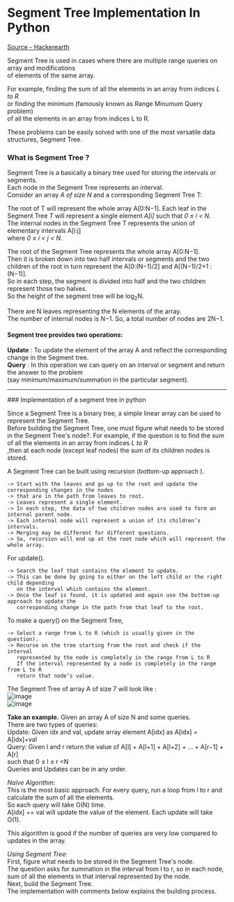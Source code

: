 # Segment Tree Implementation In Python

[Source - Hackerearth](https://www.hackerearth.com/practice/data-structures/advanced-data-structures/segment-trees/tutorial/)  

Segment Tree is used in cases where there are multiple range queries on array and modifications  
of elements of the same array.  

For example, finding the sum of all the elements in an array from indices *L to R*  
or finding the minimum (famously known as Range Minumum Query problem)  
of all the elements in an array from indices L to R.  

These problems can be easily solved with one of the most versatile data structures, Segment Tree.  

### What is Segment Tree ?  

Segment Tree is a basically a binary tree used for storing the intervals or segments.  
Each node in the Segment Tree represents an interval.  
Consider an array *A of size N* and a corresponding Segment Tree T:

The root of T will represent the whole array A[0:N−1].
Each leaf in the Segment Tree *T* will represent a single element *A[i]* such that *0 ≤ i < N*.  
The internal nodes in the Segment Tree T represents the union of elementary intervals A[i:j]  
where *0 ≤ i < j < N*.  

The root of the Segment Tree represents the whole array A[0:N−1].  
Then it is broken down into two half intervals or segments and the two children of the root in turn represent the 
A[0:(N−1)/2] and A[(N−1)/2+1 : (N−1)].  
So in each step, the segment is divided into half and the two children represent those two halves.  
So the height of the segment tree will be log<sub>2</sub>N.  

There are N leaves representing the N elements of the array.  
The number of internal nodes is N−1. So, a total number of nodes are 2N−1.

#### Segment tree provides two operations:
**Update** : To update the element of the array A and reflect the corresponding change in the Segment tree.  
**Query** : In this operation we can query on an interval or segment and return the answer to the problem  
(say minimum/maximum/summation in the particular segment).  
<hr>  
### Implementation of a segment tree in python

Since a Segment Tree is a binary tree, a simple linear array can be used to represent the Segment Tree.  
Before building the Segment Tree, one must figure what needs to be stored in the Segment Tree's node?. 
For example, if the question is to find the sum of all the elements in an array from indices *L to R*  
,then at each node (except leaf nodes) the sum of its children nodes is stored.  

A Segment Tree can be built using recursion (bottom-up approach ).  
```
-> Start with the leaves and go up to the root and update the corresponding changes in the nodes  
-> that are in the path from leaves to root.  
-> Leaves represent a single element.  
-> In each step, the data of two children nodes are used to form an internal parent node.  
-> Each internal node will represent a union of its children’s intervals.  
-> Merging may be different for different questions.  
-> So, recursion will end up at the root node which will represent the whole array.  
```  

For update(). 
```
-> Search the leaf that contains the element to update.  
-> This can be done by going to either on the left child or the right child depending  
   on the interval which contains the element.  
-> Once the leaf is found, it is updated and again use the bottom-up approach to update the  
   corresponding change in the path from that leaf to the root.  
```   

To make a query() on the Segment Tree,  
```
-> Select a range from L to R (which is usually given in the question).  
-> Recurse on the tree starting from the root and check if the interval  
   represented by the node is completely in the range from L to R
   If the interval represented by a node is completely in the range from L to R
   return that node’s value.  
```  

The Segment Tree of array A of size 7 will look like :  
![image](https://he-s3.s3.amazonaws.com/media/uploads/a0c7f90.jpg)   
![image](https://he-s3.s3.amazonaws.com/media/uploads/aad673e.jpg)   

**Take an example.**  Given an array A of size N and some queries.  
There are two types of queries:  
Update: Given idx and val, update array element A[idx] as A[idx] = A[idx]+val  
Query: Given l and r return the value of A[l] + A[l+1] + A[l+2] + … + A[r−1] + A[r]   
such that 0 ≤ l ≤ r <N  
Queries and Updates can be in any order.  

*Naive Algorithm:*  
This is the most basic approach. For every query, run a loop from l to r and calculate the sum of all the elements.  
So each query will take O(N) time.  
A[idx] += val will update the value of the element. Each update will take O(1).  

This algorithm is good if the number of queries are very low compared to updates in the array.  

*Using Segment Tree:*  
First, figure what needs to be stored in the Segment Tree's node.  
The question asks for summation in the interval from l to r, so in each node,  
sum of all the elements in that interval represented by the node.  
Next, build the Segment Tree.  
The implementation with comments below explains the building process.  




